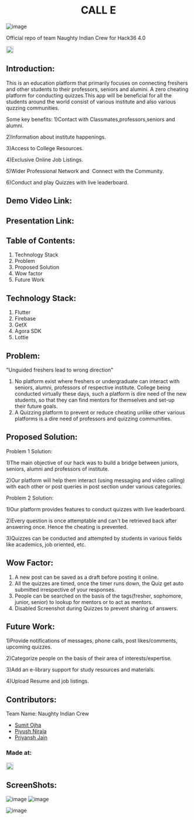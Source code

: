 

<h1 align="center">CALL E</h1>

![image](https://user-images.githubusercontent.com/54531841/114288362-be13ce00-9a8c-11eb-8add-f62cacb07d17.png)




<h> Official repo of team Naughty Indian Crew for Hack36 4.0 </h>

<p align="center">
</p>

<a href="https://hack36.com"> <img src="http://bit.ly/BuiltAtHack36" height=20px> </a>


## Introduction:

This is an education platform that primarily focuses on connecting freshers and other students to their professors, seniors and alumini. A zero cheating platform for conducting quizzes.This app will be beneficial for all the students around the world consist of various institute and also various quzzing communities.

Some key benefits:
1)Contact with Classmates,professors,seniors and alumni.

2)Information about institute happenings.

3)Access to College Resources.

4)Exclusive Online Job Listings.

5)Wider Professional Network and  Connect with the Community.

6)Conduct and play Quizzes with live leaderboard.


## Demo Video Link:

## Presentation Link:
  
## Table of Contents:
1) Technology Stack
2) Problem
3) Proposed Solution
4) Wow factor
5) Future Work


## Technology Stack:
 
  1) Flutter
  2) Firebase
  3) GetX
  4) Agora SDK
  5) Lottie


## Problem:

   "Unguided freshers lead to wrong direction"
   1) No platform exist where freshers or undergraduate can interact with seniors, alumni, professors of respective institute. College being conducted virtually these days, such       a platform is dire need of the new students, so that they can find mentors for themselves and set-up their future goals. 
   2) A Quizzing platform to prevent or reduce cheating unlike other various platforms is a dire need of professors and quizzing communities.


## Proposed Solution:


   Problem 1 Solution: 
   
   1)The main objective of our hack was to build a bridge between juniors, seniors, alumni and professors of institute.
   
   2)Our platform will help them interact (using messaging and video calling) with each other or post queries in post section under various categories.
   
   
   Problem 2 Solution: 
   
   1)Our platform provides features to conduct quizzes with live leaderboard.
   
   2)Every question is once attemptable and can't be retrieved back after answering once. Hence the cheating is prevented.
   
   3)Quizzes can be conducted and attempted by students in various fields like academics, job oriented, etc. 


## Wow Factor:

1) A new post can be saved as a draft before posting it online.
2) All the quizzes are timed, once the timer runs down, the Quiz get auto submitted irrespective of your responses.
3) People can be searched on the basis of the tags(fresher, sophomore, junior, senior) to lookup for mentors or to act as mentors.
4) Disabled Screenshot during Quizzes to prevent sharing of answers.






## Future Work:

1)Provide notifications of messages, phone calls, post likes/comments, upcoming quizzes.

2)Categorize people on the basis of their area of interests/expertise.

3)Add an e-library support for study resources and materials.

4)Upload Resume and job listings.



## Contributors:

Team Name: Naughty Indian Crew

* [Sumit Ojha](https://github.com/sumitsojha88)
* [Piyush Nirala](https://github.com/piyushn28)
* [Priyansh Jain](https://github.com/ErR0rpj)



### Made at:
<a href="https://hack36.com"> <img src="http://bit.ly/BuiltAtHack36" height=20px> </a>



## ScreenShots:

![image](https://user-images.githubusercontent.com/54531841/114287887-7ab76080-9a88-11eb-91ce-550fd8e304aa.png)
![image](https://user-images.githubusercontent.com/54531841/114287892-82770500-9a88-11eb-843f-33e0064ce7ea.png)

![image](https://user-images.githubusercontent.com/54531841/114287898-8acf4000-9a88-11eb-8f6a-593afe142206.png)

